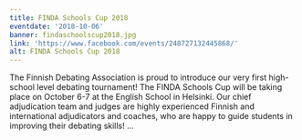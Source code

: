 ```yaml
---
title: FINDA Schools Cup 2018
eventdate: '2018-10-06'
banner: findaschoolscup2018.jpg
link: 'https://www.facebook.com/events/248727132445868/'
alt: FINDA Schools Cup 2018
---
```

The Finnish Debating Association is proud to introduce our very first high-school level debating tournament! The FINDA Schools Cup will be taking place on October 6-7 at the English School in Helsinki. Our chief adjudication team and judges are highly experienced Finnish and international adjudicators and coaches, who are happy to guide students in improving their debating skills! ...
